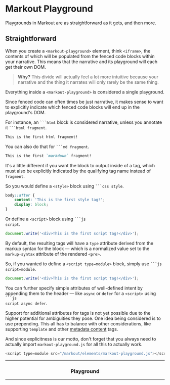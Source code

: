 ﻿# Markout Playground

Playgrounds in Markout are as straightforward as it gets, and then more.

## Straightforward

When you create a `<markout-playground>` element, think `<iframe>`, the contents of which will be populated from the fenced code blocks within your narrative. This means that the narrative and its playground will each get their own DOM.

> **Why?** This divide will actually feel a lot more intuitive because your narrative and the thing it narrates will only rarely be the same thing.

<markout-playground>

Everything inside a `<markout-playground>` is considered a single playground.

Since fenced code can often times be just narrative, it makes sense to want to explicitly indicate which fenced code blocks will end up in the playground's DOM.

For instance, an <code>\`\`\`html</code> block is considered narrative, unless you annotate it <code>\`\`\`html fragment</code>.

```html fragment
This is the first html fragment!
```

You can also do that for <code>\`\`\`md fragment</code>.

```md fragment
This is the first `markdown` fragment!
```

It's a little different if you want the block to output inside of a tag, which must also be explicitly indicated by the qualifying tag name instead of `fragment`.

So you would define a `<style>` block using <code>\`\`\`css style</code>.

```css style
body::after {
	content: 'This is the first style tag!';
	display: block;
}
```

Or define a `<script>` block using <code>\`\`\`js script</code>.

```js script
document.write('<div>This is the first script tag!</div>');
```

By default, the resulting tags will have a `type` attribute derived from the markup syntax for the block — which is a normalized value set to the `markup-syntax` attribute of the rendered `<pre>`.

So, if you wanted to define a `<script type=module>` block, simply use <code>\`\`\`js script=module</code>.

```js script=module
document.write('<div>This is the first script tag!</div>');
```

You can further specify simple attributes of well-defined intent by appending them to the header — like `async` or `defer` for a `<script>` using <code>\`\`\`js script async defer</code>.

Support for additional attributes for tags is not yet possible due to the higher potential for ambiguities they pose. One idea being considered is to use prepending. This all has to balance with other considerations, like supporting `template` and other [metadata content](https://html.spec.whatwg.org/multipage/dom.html#metadata-content) tags.

And since explicitness is our motto, don't forget that you always need to actually import `markout-playground.js` for all this to actually work.

```js
<script type=module src="/markout/elements/markout-playground.js"></script>
```

<script type=module src="/markout/elements/markout-playground.js"></script>

---

<center>

### Playground

</center>

</markout-playground>

---
